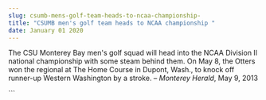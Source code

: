 ```yaml
---
slug: csumb-mens-golf-team-heads-to-ncaa-championship-
title: "CSUMB men's golf team heads to NCAA championship "
date: January 01 2020
---
```


 
<p>
  The CSU Monterey Bay men's golf squad will head into the NCAA Division II
  national championship with some steam behind them. On May 8, the Otters won
  the regional at The Home Course in Dupont, Wash., to knock off runner-up
  Western Washington by a stroke. – <em>Monterey Herald</em>, May 9, 2013
</p>
```
